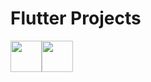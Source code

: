 # Flutter Projects
<image src="https://user-images.githubusercontent.com/59801728/114868375-cb381080-9e30-11eb-96ed-2085931d2142.png" height="50"><image src="https://user-images.githubusercontent.com/59801728/114868439-df7c0d80-9e30-11eb-9e47-7eb148d2c96b.jpg" height="50">
